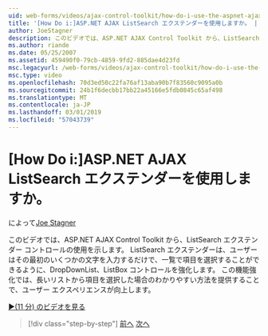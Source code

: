 ```yaml
---
uid: web-forms/videos/ajax-control-toolkit/how-do-i-use-the-aspnet-ajax-listsearch-extender
title: '[How Do i:]ASP.NET AJAX ListSearch エクステンダーを使用しますか。 | Microsoft Docs'
author: JoeStagner
description: このビデオでは、ASP.NET AJAX Control Toolkit から、ListSearch エクステンダー コントロールの使用を示します。 ListSearch エクステンダーでは、DropDownList と L. を強化.
ms.author: riande
ms.date: 05/25/2007
ms.assetid: 459490f0-79cb-4859-9fd2-885dae4d23fd
msc.legacyurl: /web-forms/videos/ajax-control-toolkit/how-do-i-use-the-aspnet-ajax-listsearch-extender
msc.type: video
ms.openlocfilehash: 70d3ed50c22fa76af13aba90b7f83560c9095a0b
ms.sourcegitcommit: 24b1f6decbb17bb22a45166e5fdb0845c65af498
ms.translationtype: MT
ms.contentlocale: ja-JP
ms.lasthandoff: 03/01/2019
ms.locfileid: "57043739"
---
```

<a name="how-do-i-use-the-aspnet-ajax-listsearch-extender"></a>[How Do i:]ASP.NET AJAX ListSearch エクステンダーを使用しますか。
====================
によって[Joe Stagner](https://github.com/JoeStagner)

このビデオでは、ASP.NET AJAX Control Toolkit から、ListSearch エクステンダー コントロールの使用を示します。 ListSearch エクステンダーは、ユーザーはその最初のいくつかの文字を入力するだけで、一覧で項目を選択することができるように、DropDownList、ListBox コントロールを強化します。 この機能強化では、長いリストから項目を選択した場合のわかりやすい方法を提供することで、ユーザー エクスペリエンスが向上します。

[&#9654;(11 分) のビデオを見る](https://channel9.msdn.com/Blogs/ASP-NET-Site-Videos/how-do-i-use-the-aspnet-ajax-listsearch-extender)

> [!div class="step-by-step"]
> [前へ](how-do-i-use-the-aspnet-ajax-nobot-control.md)
> [次へ](how-do-i-use-the-pagingbulletedlist-extender-control.md)
